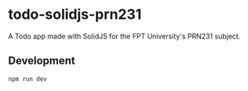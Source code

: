 # todo-solidjs-prn231

A Todo app made with SolidJS for the FPT University's PRN231 subject.

## Development

```
npm run dev
```